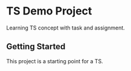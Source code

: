 # TS Demo Project

Learning TS concept with task and assignment.

## Getting Started

This project is a starting point for a TS.
